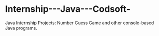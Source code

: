 # Internship---Java---Codsoft-
Java Internship Projects: Number Guess Game and other console-based Java programs.
